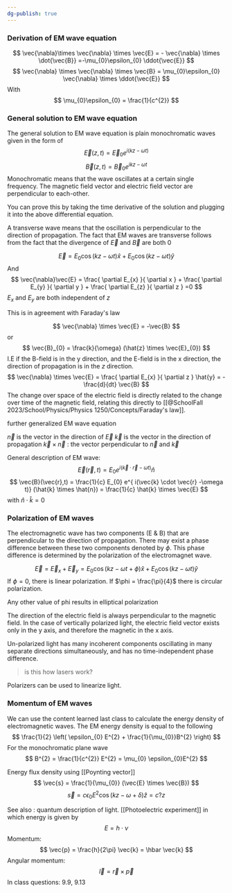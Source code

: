 ```yaml
---
dg-publish: true
---
```

### Derivation of EM wave equation 
$$
\vec{\nabla}\times \vec{\nabla} \times \vec{E} = - \vec{\nabla} \times  \dot{\vec{B}} =-\mu_{0}\epsilon_{0} \ddot{\vec{E}}
$$
$$
\vec{\nabla} \times \vec{\nabla} \times \vec{B} = \mu_{0}\epsilon_{0} \vec{\nabla} \times \ddot{\vec{E}}
$$
With 
$$
\mu_{0}\epsilon_{0} = \frac{1}{c^{2}}
$$

### General solution to EM wave equation
The general solution to EM wave equation is plain monochromatic waves given in the form of 
$$
\vec{E} (z,t) = \vec{E}_{0} e ^{i(kz-\omega t)}
$$
$$
\vec{B}(z,t) = \vec{B}_{0} e^{ikz-\omega t}
$$
Monochromatic means that the wave oscillates at a certain single frequency. The magnetic field vector and electric field vector are perpendicular to each-other. 

You can prove this by taking the time derivative of the solution and plugging it into the above differential equation. 

A transverse wave means that the oscillation is perpendicular to the direction of propagation. The fact that EM waves are transverse follows from the fact that the divergence of $\vec{E}$ and $\vec{B}$ are both 0 

$$
\vec{E} = E_{0}\cos(kz-\omega t) \hat{x} + E_{0}\cos(kz-\omega t) \hat{y}
$$
And  
$$
\vec{\nabla}\vec{E} = \frac{ \partial E_{x} }{ \partial x } + \frac{ \partial E_{y} }{ \partial y }  + \frac{ \partial E_{z} }{ \partial z } =0
$$
$E_{x}$ and $E_{y}$ are both independent of $z$

This is in agreement with Faraday's law 

$$
\vec{\nabla} \times \vec{E} = -\vec{B} 
$$
or 
$$
\vec{B}_{0} = \frac{k}{\omega} (\hat{z} \times \vec{E}_{0})
$$
I.E if the B-field is in the y direction, and the E-field is in the x direction, the direction of propagation is in the $z$ direction.
$$
\vec{\nabla} \times \vec{E} = \frac{ \partial E_{x} }{ \partial z } \hat{y} = - \frac{d}{dt} \vec{B}
$$
The change over space of the electric field is directly related to the change over time of the magnetic field, relating this directly to [[@SchoolFall 2023/School/Physics/Physics 1250/Concepts/Faraday's law]].

further generalized EM wave equation

$\vec{n}$ is the vector in the direction of $\vec{E}$
$\vec{k}$ is the vector in the direction of propagation
$\vec{k} \times \vec{n}$ : the vector perpendicular to $\vec{n}$ and $\vec{k}$

General description of EM wave:
$$
\vec{E}(\vec{r}, t) = E_{0} e ^{i(\vec{k} \cdot \vec{r} - \omega t)}\hat{n}
$$
$$
\vec{B}(\vec{r},t) = \frac{1}{c} E_{0} e^{ i(\vec{k} \cdot \vec{r} -\omega t)} (\hat{k} \times \hat{n}) = \frac{1}{c} \hat{k} \times \vec{E}
$$
with $\hat{n} \cdot \hat{k} = 0$

### Polarization of EM waves

The electromagnetic wave has two components (E & B) that are perpendicular to the direction of propagation. There may exist a phase difference between these two components denoted by $\phi$. This phase difference is determined by the polarization of the electromagnet wave. 

$$
\vec{E} = \vec{E} _{x}  + \vec{E}_{y} = E_{0} \cos (kz-\omega t +\phi) \hat{x} + E_{0}\cos(kz - \omega t)\hat{y}
$$
If $\phi=0$, there is linear polarization. 
If $\phi = \frac{\pi}{4}$ there is circular polarization. 

Any other value of phi results in elliptical polarization 

The direction of the electric field is always perpendicular to the magnetic field. In the case of vertically polarized light, the electric field vector exists only in the y axis, and therefore the magnetic in the x axis. 

Un-polarized light has many incoherent components oscillating in many separate directions simultaneously, and has no time-independent phase difference. 

> is this how lasers work?

Polarizers can be used to linearize light.

### Momentum of EM waves

We can use the content learned last class to calculate the energy density of electromagnetic waves. The EM energy density is equal to the following
$$
\frac{1}{2} \left( \epsilon_{0} E^{2} + \frac{1}{\mu_{0}}B^{2} \right)
$$
For the monochromatic plane wave
$$
B^{2} = \frac{1}{c^{2}} E^{2} = \mu_{0} \epsilon_{0}E^{2}
$$

Energy flux density using [[Poynting vector]]
$$
\vec{s}  = \frac{1}{\mu_{0}} (\vec{E} \times \vec{B})
$$
$$
\vec{s} = c\epsilon_{0}E^{2}\cos(kz - \omega +\delta) \hat{z} = c ? z
$$


See also : quantum description of light. [[Photoelectric experiment]] 
in which energy is given by 
$$
E= h \cdot \nu
$$
Momentum: 
$$
\vec{p} = \frac{h}{2\pi} \vec{k} = \hbar \vec{k}
$$
Angular momentum: 
$$
\vec{l}= \vec{r} \times \vec{p}
$$
In class questions: 9.9, 9.13















